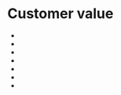 # Customer value

- [](https://medium.com/@kristenkehrer/how-to-use-customer-segmentation-to-learn-f49e82b9a959)
- [](https://towardsdatascience.com/a-different-use-of-time-series-to-identify-seasonal-customers-8806f2a626b)
- [](https://towardsdatascience.com/python-code-for-identifying-seasonal-customers-4bd36dc7fcda)
- [](https://towardsdatascience.com/predicting-customer-lifetime-value-with-buy-til-you-die-probabilistic-models-in-python-f5cac78758d9)
- [](https://towardsdatascience.com/business-data-science-a6fe0b27466c)
- [](https://towardsdatascience.com/why-how-to-create-quantiles-from-a-machine-learning-prediction-python-code-da9071622db2)
- [](https://towardsdatascience.com/the-data-scientists-guide-to-subscription-businesses-70b1fc4b4493)
